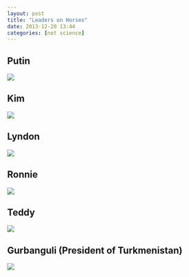 ```yaml
---
layout: post
title: "Leaders on Horses"
date: 2013-12-20 13:44
categories: [not science]
---
```

<h2>Putin</h2>
<img class="postimg medium" src="http://static2.wikia.nocookie.net/__cb20130911182239/uncyclopedia/images/thumb/1/13/Putin_scout.jpg/800px-Putin_scout.jpg" />

## Kim
<img class="postimg medium" src="http://i.telegraph.co.uk/multimedia/archive/02646/kim-jong-un-horse_2646985k.jpg" />

## Lyndon
<img class="postimg medium" src="http://www.horsenation.com/wp-content/uploads/2013/02/LBJ-Horseback.jpg" />

## Ronnie
<img class="postimg medium" src="http://www.horsenation.com/wp-content/uploads/2013/02/469px-Photograph_of_President_Reagan_riding_his_horse_-El_Alamein-_at_Rancho_Del_Cielo_-_NARA_-_198562.jpg" />

## Teddy
<img class="postimg medium" src="http://www.horsenation.com/wp-content/uploads/2013/02/theodore-roosevelt-horse.jpg" />

## Gurbanguli (President of Turkmenistan)
<img class="postimg medium" src="http://www.independent.co.uk/migration_catalog/article5296651.ece/ALTERNATES/w620/Turkmenistan.jpeg" />

